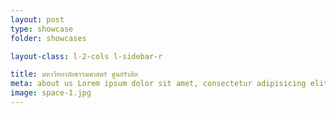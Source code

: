 ```yaml
---
layout: post
type: showcase
folder: showcases

layout-class: l-2-cols l-sidebar-r

title: มหาวิทยาลัยธรรมศาสตร์ ศูนย์รังสิต
meta: about us Lorem ipsum dolor sit amet, consectetur adipisicing elit.
image: space-1.jpg
---
```


